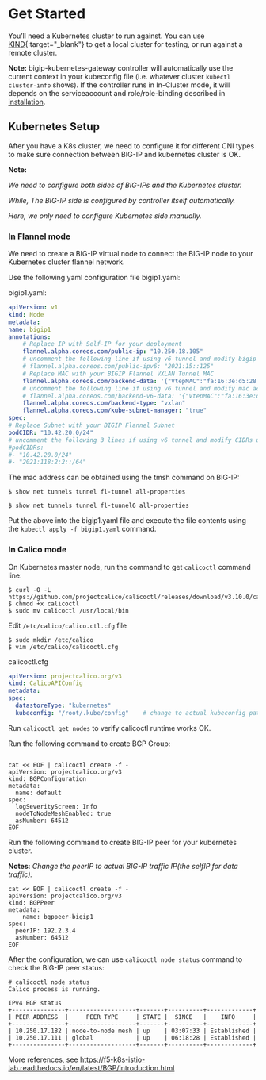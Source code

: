 # Get Started

You’ll need a Kubernetes cluster to run against. You can use [KIND](https://sigs.k8s.io/kind){:target="_blank"} to get a local cluster for testing, or run against a remote cluster.

**Note:** bigip-kubernetes-gateway controller will automatically use the current context in your kubeconfig file (i.e. whatever cluster `kubectl cluster-info` shows). If the controller runs in In-Cluster mode, it will depends on the serviceaccount and role/role-binding described in [installation](./installation.md).

## Kubernetes Setup

After you have a K8s cluster, we need to configure it for different CNI types to make sure connection between BIG-IP and kubernetes cluster is OK.

**Note:** 

*We need to configure both sides of BIG-IPs and the Kubernetes cluster.*

*While, The BIG-IP side is configured by controller itself automatically.*

*Here, we only need to configure Kubernetes side manually.*

### In Flannel mode

We need to create a BIG-IP virtual node to connect the BIG-IP node to your Kubernetes cluster flannel network.

Use the following yaml configuration file bigip1.yaml:

bigip1.yaml:
```yaml
apiVersion: v1
kind: Node
metadata:
name: bigip1
annotations:
    # Replace IP with Self-IP for your deployment
    flannel.alpha.coreos.com/public-ip: "10.250.18.105"
    # uncomment the following line if using v6 tunnel and modify bigip v6 address
    # flannel.alpha.coreos.com/public-ipv6: "2021:15::125"
    # Replace MAC with your BIGIP Flannel VXLAN Tunnel MAC
    flannel.alpha.coreos.com/backend-data: '{"VtepMAC":"fa:16:3e:d5:28:07"}'
    # uncomment the following line if using v6 tunnel and modify mac accordingly
    # flannel.alpha.coreos.com/backend-v6-data: '{"VtepMAC":"fa:16:3e:d5:28:07"}'
    flannel.alpha.coreos.com/backend-type: "vxlan"
    flannel.alpha.coreos.com/kube-subnet-manager: "true"
spec:
# Replace Subnet with your BIGIP Flannel Subnet
podCIDR: "10.42.20.0/24"
# uncomment the following 3 lines if using v6 tunnel and modify CIDRs using real data
#podCIDRs:
#- "10.42.20.0/24"
#- "2021:118:2:2::/64"
```

The mac address can be obtained using the tmsh command on BIG-IP:

`$ show net tunnels tunnel fl-tunnel all-properties`

`$ show net tunnels tunnel fl-tunnel6 all-properties`

Put the above into the bigip1.yaml file and execute the file contents using the `kubectl apply -f bigip1.yaml` command.

### In Calico mode

On Kubernetes master node, run the command to get `calicoctl` command line:

```shell
$ curl -O -L https://github.com/projectcalico/calicoctl/releases/download/v3.10.0/calicoctl`
$ chmod +x calicoctl
$ sudo mv calicoctl /usr/local/bin
```

Edit `/etc/calico/calico.ctl.cfg` file

```shell
$ sudo mkdir /etc/calico
$ vim /etc/calico/calicoctl.cfg
```

calicoctl.cfg

```yaml
apiVersion: projectcalico.org/v3
kind: CalicoAPIConfig
metadata:
spec:
  datastoreType: "kubernetes"
  kubeconfig: "/root/.kube/config"    # change to actual kubeconfig path
```

Run `calicoctl get nodes` to verify calicoctl runtime works OK.

Run the following command to create BGP Group:

```shell

cat << EOF | calicoctl create -f -
apiVersion: projectcalico.org/v3
kind: BGPConfiguration
metadata:
  name: default
spec:
  logSeverityScreen: Info
  nodeToNodeMeshEnabled: true
  asNumber: 64512
EOF
```

Run the following command to create BIG-IP peer for your kubernetes cluster.

**Notes**: *Change the peerIP to actual BIG-IP traffic IP(the selfIP for data traffic).*

```shell
cat << EOF | calicoctl create -f -
apiVersion: projectcalico.org/v3
kind: BGPPeer
metadata:
    name: bgppeer-bigip1
spec:
  peerIP: 192.2.3.4
  asNumber: 64512
EOF
```

After the configuration, we can use `calicoctl node status` command to check the BIG-IP peer status:

```shell
# calicoctl node status
Calico process is running.

IPv4 BGP status
+---------------+-------------------+-------+----------+-------------+
| PEER ADDRESS  |     PEER TYPE     | STATE |  SINCE   |    INFO     |
+---------------+-------------------+-------+----------+-------------+
| 10.250.17.182 | node-to-node mesh | up    | 03:07:33 | Established |
| 10.250.17.111 | global            | up    | 06:18:28 | Established |
+---------------+-------------------+-------+----------+-------------+
```

More references, see https://f5-k8s-istio-lab.readthedocs.io/en/latest/BGP/introduction.html